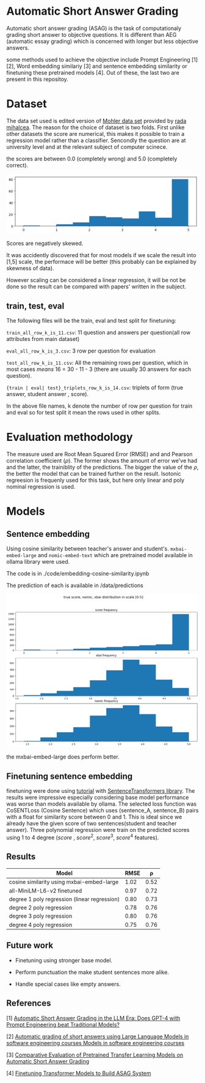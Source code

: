 #  Automatic Short Answer Grading

Automatic short answer grading (ASAG) is the task of computationaly grading short answer to objective questions. It is different than AEG (automatic
essay grading) which is concerned with longer but less objective answers.

some methods used to achieve the objective include Prompt Engineering \[1]\[2], Word embedding similariy \[3] and sentence embedding similarity or finetuning these pretrained models \[4]. Out of these, the last two are present in this repositoy. 

# Dataset
The data set used is edited version of [Mohler data set](http://web.eecs.umich.edu/~mihalcea/downloads/ShortAnswerGrading_v1.0.tar.gz) provided by [rada mihalcea](http://web.eecs.umich.edu/~mihalcea/downloads/ShortAnswerGrading_v1.0.tar.gz). 
The reason for the choice of dataset is two folds. First unlike other datasets the score are numerical, this makes it possible to train a regression model rather than a classifier. Sencondly the question are at university level and at the relevant subject of computer scinece.

the scores are between 0.0 (completely wrong) and 5.0 (completely correct).
 
![score distribution](./images/score-distribution.png 'score distribution')

Scores are negatively skewed.

It was accidently discovered that for most models if we scale the result into \[1,5] scale, the performace will be better (this probably can be explained by skewness of data).

However scaling can be considered a linear regression, it will be not be done so the result can be compared with papers' written in the subject.

## train, test, eval

The following files will be the train, eval and test split for finetuning:

`train_all_row_k_is_11.csv`: 11 question and answers per question(all row attributes from main dataset)

`eval_all_row_k_is_3.csv`: 3 row per question for evaluation

`test_all_row_k_is_11.csv`: All the remaining rows per question, which in most cases *means* 16 = 30 - 11 - 3 (there are usually 30 answers for each question).


`{train | eval| test}_triplets_row_k_is_14.csv`:  triplets of form (true answer, student answer , score).

In the above file names, k denote the number of row per question for train and eval so for test split it mean the rows used in other splits. 


# Evaluation methodology
The measure used are Root Mean Squared Error (RMSE) and and Pearson correlation coefficient ($\rho$). The former shows the amount of error we've had and the latter, the trainiblity of the predictions. The bigger the value of the $\rho$, the better the model that can be trained further on the result. Isotonic regreesion is frequenly used for this task, but here only linear and poly nominal regression is used.

# Models

## Sentence embedding 

Using cosine similarity between teacher's answer and student's. `mxbai-embed-large` and `nomic-embed-text` which are pretrained model available in ollama library were used.

The code is in ./code/embedding-cosine-similarity.ipynb

The prediction of each is available in /data/predictions


![distribution](./images/distribution_of_score_nomic_xbai.png 'distribution of score given by teachers adn two ollama models')

the mxbai-embed-large does perform better.

## Finetuning sentence embedding

finetuning were done using [tutorial](https://huggingface.co/blog/train-sentence-transformers#trainer) with [SentenceTransformers library](https://sbert.net/index.html).
The results were impressive especially considering base model performance was worse than models available by ollama.
The selected loss function was CoSENTLoss (Cosine Sentence) which uses (sentence_A, sentence_B) pairs with a float for similarity score between 0 and 1.
This is ideal since we already have the given score of two sentences(student and teacher answer).
Three polynomial regression were train on the predicted scores using 1 to 4 degree (${score}$ , ${score}^2$, ${score}^3$, ${score}^4$ features).

## Results

<table>
  <thread>
  <tr>
    <th>Model</th>
    <th>RMSE</th>
    <th>ρ</th>
  </tr>
  </thread>
  <tbody>
    <tr>
    <td>cosine similarity using mxbai-embed-large </td>
    <td>1.02</td>
    <td>0.52</td>
  </tr>
  <tr>
    <td>all-MiniLM-L6-v2 finetuned</td>
    <td>0.97</td>
    <td>0.72</td>
  </tr>
  <tr>
    <td>degree 1 poly regression (linear regression)</td>
    <td>0.80</td>
    <td>0.73</td>
  </tr>
  <tr>
    <td>degree 2 poly regression</td>
    <td>0.78</td>
    <td>0.76</td>
  </tr>
    <tr>
    <td>degree 3 poly regression</td>
    <td>0.80</td>
    <td>0.76</td>
  </tr>
    <tr>
    <td>degree 4 poly regression</td>
    <td>0.75</td>
    <td>0.76</td>
  </tr>
  </tbody>
  </table> 


## Future work

- Finetuning using stronger base model.

- Perform punctuation the make student sentences more alike.

- Handle special cases like empty answers.




## References

\[1] [Automatic Short Answer Grading in the LLM Era: Does GPT-4
with Prompt Engineering beat Traditional Models?](https://dl.acm.org/doi/pdf/10.1145/3706468.3706481)

\[2] [Automatic grading of short answers using Large Language
Models in software engineering courses Models in software engineering courses](https://ink.library.smu.edu.sg/cgi/viewcontent.cgi?article=10267&context=sis_research)

\[3] [Comparative Evaluation of Pretrained Transfer Learning Models on
Automatic Short Answer Grading](https://arxiv.org/pdf/2009.01303)

\[4] [Finetuning Transformer Models to Build ASAG System](https://www.researchgate.net/publication/354950173_Finetuning_Transformer_Models_to_Build_ASAG_System)

